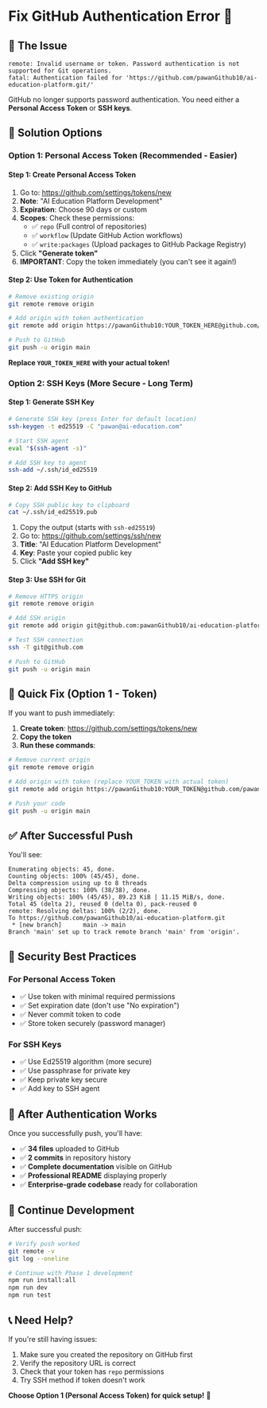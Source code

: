 # Fix GitHub Authentication Error 🔑

## 🚨 **The Issue**
```
remote: Invalid username or token. Password authentication is not supported for Git operations.
fatal: Authentication failed for 'https://github.com/pawanGithub10/ai-education-platform.git/'
```

GitHub no longer supports password authentication. You need either a **Personal Access Token** or **SSH keys**.

## 🔧 **Solution Options**

### **Option 1: Personal Access Token (Recommended - Easier)**

#### **Step 1: Create Personal Access Token**
1. Go to: https://github.com/settings/tokens/new
2. **Note**: "AI Education Platform Development"
3. **Expiration**: Choose 90 days or custom
4. **Scopes**: Check these permissions:
   - ✅ `repo` (Full control of repositories)
   - ✅ `workflow` (Update GitHub Action workflows)
   - ✅ `write:packages` (Upload packages to GitHub Package Registry)
5. Click **"Generate token"**
6. **IMPORTANT**: Copy the token immediately (you can't see it again!)

#### **Step 2: Use Token for Authentication**
```bash
# Remove existing origin
git remote remove origin

# Add origin with token authentication
git remote add origin https://pawanGithub10:YOUR_TOKEN_HERE@github.com/pawanGithub10/ai-education-platform.git

# Push to GitHub
git push -u origin main
```

**Replace `YOUR_TOKEN_HERE` with your actual token!**

### **Option 2: SSH Keys (More Secure - Long Term)**

#### **Step 1: Generate SSH Key**
```bash
# Generate SSH key (press Enter for default location)
ssh-keygen -t ed25519 -C "pawan@ai-education.com"

# Start SSH agent
eval "$(ssh-agent -s)"

# Add SSH key to agent
ssh-add ~/.ssh/id_ed25519
```

#### **Step 2: Add SSH Key to GitHub**
```bash
# Copy SSH public key to clipboard
cat ~/.ssh/id_ed25519.pub
```

1. Copy the output (starts with `ssh-ed25519`)
2. Go to: https://github.com/settings/ssh/new
3. **Title**: "AI Education Platform Development"
4. **Key**: Paste your copied public key
5. Click **"Add SSH key"**

#### **Step 3: Use SSH for Git**
```bash
# Remove HTTPS origin
git remote remove origin

# Add SSH origin
git remote add origin git@github.com:pawanGithub10/ai-education-platform.git

# Test SSH connection
ssh -T git@github.com

# Push to GitHub
git push -u origin main
```

## 🚀 **Quick Fix (Option 1 - Token)**

If you want to push immediately:

1. **Create token**: https://github.com/settings/tokens/new
2. **Copy the token**
3. **Run these commands**:

```bash
# Remove current origin
git remote remove origin

# Add origin with token (replace YOUR_TOKEN with actual token)
git remote add origin https://pawanGithub10:YOUR_TOKEN@github.com/pawanGithub10/ai-education-platform.git

# Push your code
git push -u origin main
```

## ✅ **After Successful Push**

You'll see:
```
Enumerating objects: 45, done.
Counting objects: 100% (45/45), done.
Delta compression using up to 8 threads
Compressing objects: 100% (38/38), done.
Writing objects: 100% (45/45), 89.23 KiB | 11.15 MiB/s, done.
Total 45 (delta 2), reused 0 (delta 0), pack-reused 0
remote: Resolving deltas: 100% (2/2), done.
To https://github.com/pawanGithub10/ai-education-platform.git
 * [new branch]      main -> main
Branch 'main' set up to track remote branch 'main' from 'origin'.
```

## 🎯 **Security Best Practices**

### **For Personal Access Token**
- ✅ Use token with minimal required permissions
- ✅ Set expiration date (don't use "No expiration")
- ✅ Never commit token to code
- ✅ Store token securely (password manager)

### **For SSH Keys**
- ✅ Use Ed25519 algorithm (more secure)
- ✅ Use passphrase for private key
- ✅ Keep private key secure
- ✅ Add key to SSH agent

## 🔄 **After Authentication Works**

Once you successfully push, you'll have:
- ✅ **34 files** uploaded to GitHub
- ✅ **2 commits** in repository history
- ✅ **Complete documentation** visible on GitHub
- ✅ **Professional README** displaying properly
- ✅ **Enterprise-grade codebase** ready for collaboration

## 🚀 **Continue Development**

After successful push:
```bash
# Verify push worked
git remote -v
git log --oneline

# Continue with Phase 1 development
npm run install:all
npm run dev
npm run test
```

## 📞 **Need Help?**

If you're still having issues:
1. Make sure you created the repository on GitHub first
2. Verify the repository URL is correct
3. Check that your token has `repo` permissions
4. Try SSH method if token doesn't work

**Choose Option 1 (Personal Access Token) for quick setup!** 🚀